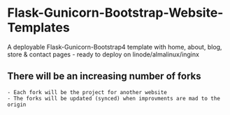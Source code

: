 # Flask-Gunicorn-Bootstrap-Website-Templates
A deployable Flask-Gunicorn-Bootstrap4 template with home, about, blog, store &amp; contact pages - ready to deploy on linode/almalinux/inginx
  ## There will be an increasing number of forks
    - Each fork will be the project for another website
    - The forks will be updated (synced) when improvments are mad to the origin
